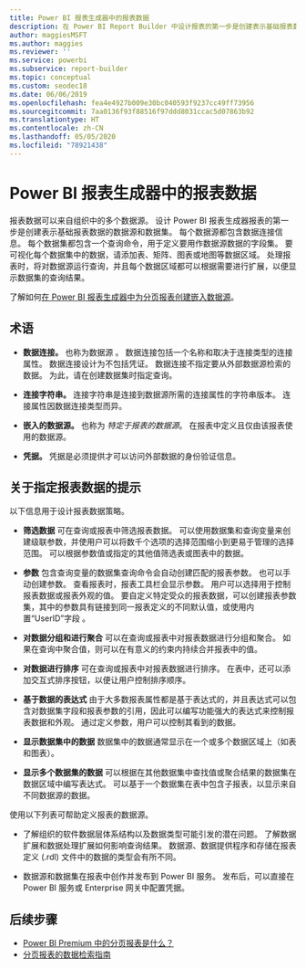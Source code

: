 ```yaml
---
title: Power BI 报表生成器中的报表数据
description: 在 Power BI Report Builder 中设计报表的第一步是创建表示基础报表数据的数据源和数据集。
author: maggiesMSFT
ms.author: maggies
ms.reviewer: ''
ms.service: powerbi
ms.subservice: report-builder
ms.topic: conceptual
ms.custom: seodec18
ms.date: 06/06/2019
ms.openlocfilehash: fea4e4927b009e30bc040593f9237cc49ff73956
ms.sourcegitcommit: 7aa0136f93f88516f97ddd8031ccac5d07863b92
ms.translationtype: HT
ms.contentlocale: zh-CN
ms.lasthandoff: 05/05/2020
ms.locfileid: "78921438"
---
```

# <a name="report-data-in-power-bi-report-builder"></a>Power BI 报表生成器中的报表数据

报表数据可以来自组织中的多个数据源。 设计 Power BI 报表生成器报表的第一步是创建表示基础报表数据的数据源和数据集。 每个数据源都包含数据连接信息。 每个数据集都包含一个查询命令，用于定义要用作数据源数据的字段集。 要可视化每个数据集中的数据，请添加表、矩阵、图表或地图等数据区域。 处理报表时，将对数据源运行查询，并且每个数据区域都可以根据需要进行扩展，以便显示数据集的查询结果。  

了解如何[在 Power BI 报表生成器中为分页报表创建嵌入数据源](paginated-reports-embedded-data-source.md)。


##  <a name="terms"></a><a name="BkMk_ReportDataTerms"></a> 术语  
  
- **数据连接。** 也称为数据源  。 数据连接包括一个名称和取决于连接类型的连接属性。 数据连接设计为不包括凭证。 数据连接不指定要从外部数据源检索的数据。 为此，请在创建数据集时指定查询。  
  
- **连接字符串。** 连接字符串是连接到数据源所需的连接属性的字符串版本。 连接属性因数据连接类型而异。  
  
- **嵌入的数据源。** 也称为 *特定于报表的数据源*。 在报表中定义且仅由该报表使用的数据源。  
  
- **凭据。** 凭据是必须提供才可以访问外部数据的身份验证信息。  
  
##  <a name="tips-for-specifying-report-data"></a><a name="BkMk_ReportDataTips"></a> 关于指定报表数据的提示

 以下信息用于设计报表数据策略。  
  
- **筛选数据** 可在查询或报表中筛选报表数据。 可以使用数据集和查询变量来创建级联参数，并使用户可以将数千个选项的选择范围缩小到更易于管理的选择范围。 可以根据参数值或指定的其他值筛选表或图表中的数据。  
  
- **参数** 包含查询变量的数据集查询命令会自动创建匹配的报表参数。 也可以手动创建参数。 查看报表时，报表工具栏会显示参数。 用户可以选择用于控制报表数据或报表外观的值。 要自定义特定受众的报表数据，可以创建报表参数集，其中的参数具有链接到同一报表定义的不同默认值，或使用内置“UserID”字段  。 
  
- **对数据分组和进行聚合** 可以在查询或报表中对报表数据进行分组和聚合。 如果在查询中聚合值，则可以在有意义的约束内持续合并报表中的值。  
  
- **对数据进行排序** 可在查询或报表中对报表数据进行排序。 在表中，还可以添加交互式排序按钮，以便让用户控制排序顺序。  
  
- **基于数据的表达式** 由于大多数报表属性都是基于表达式的，并且表达式可以包含对数据集字段和报表参数的引用，因此可以编写功能强大的表达式来控制报表数据和外观。 通过定义参数，用户可以控制其看到的数据。  
  
- **显示数据集中的数据** 数据集中的数据通常显示在一个或多个数据区域上（如表和图表）。  
  
- **显示多个数据集的数据** 可以根据在其他数据集中查找值或聚合结果的数据集在数据区域中编写表达式。 可以基于一个数据集在表中包含子报表，以显示来自不同数据源的数据。  
  
 使用以下列表可帮助定义报表的数据源。  
  
- 了解组织的软件数据层体系结构以及数据类型可能引发的潜在问题。 了解数据扩展和数据处理扩展如何影响查询结果。 数据源、数据提供程序和存储在报表定义 (.rdl) 文件中的数据的类型会有所不同。  
  
- 数据源和数据集在报表中创作并发布到 Power BI 服务。 发布后，可以直接在 Power BI 服务或 Enterprise 网关中配置凭据。 

## <a name="next-steps"></a>后续步骤

- [Power BI Premium 中的分页报表是什么？](paginated-reports-report-builder-power-bi.md)  
- [分页报表的数据检索指南](../guidance/report-paginated-data-retrieval.md)
